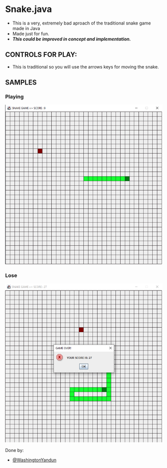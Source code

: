 # Snake.java

- This is a very, extremely bad aproach of the traditional snake game made in Java
- Made just for fun.
- _**This could be improved in concept and implementation.**_

## CONTROLS FOR PLAY:

- This is traditional so you will use the arrows keys for moving the snake.

## SAMPLES
### Playing

![](samples/playing.png)

### Lose

![](samples/losing.png)

Done by:
- [@WashingtonYandun](https://github.com/WashingtonYandun)